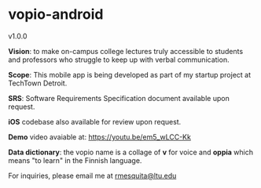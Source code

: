# vopio-android
v1.0.0

**Vision**: to make on-campus college lectures truly accessible to students and professors who struggle to keep up with verbal communication.

**Scope**: This mobile app is being developed as part of my startup project at TechTown Detroit.

**SRS**: Software Requirements Specification document available upon request.

**iOS** codebase also available for review upon request.

**Demo** video avaiable at: https://youtu.be/em5_wLCC-Kk

**Data dictionary**: the vopio name is a collage of **v** for voice and **oppia** which means "to learn" in the Finnish language.

For inquiries, please email me at rmesquita@ltu.edu
